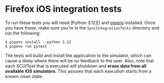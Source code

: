 # Firefox iOS integration tests

To run these tests you will need [Python 3.12][] and [pipenv][] installed. Once
you have these, make sure you're in the `SyncIntegrationTests` directory and
run the following:

```
$ pipenv install --python 3.12
$ pipenv run pytest
```

The tests will build and install the application to the simulator, which can
cause a delay where there will be no feedback to the user. Also, note that each
XCUITest that is executed will shutdown and **erase data from all available iOS
simulators**. This assures that each execution starts from a known clean state.

[Python 3]: http://docs.python-guide.org/en/latest/starting/installation/#python-3-installation-guides
[pipenv]: http://docs.python-guide.org/en/latest/dev/virtualenvs/#installing-pipenv

